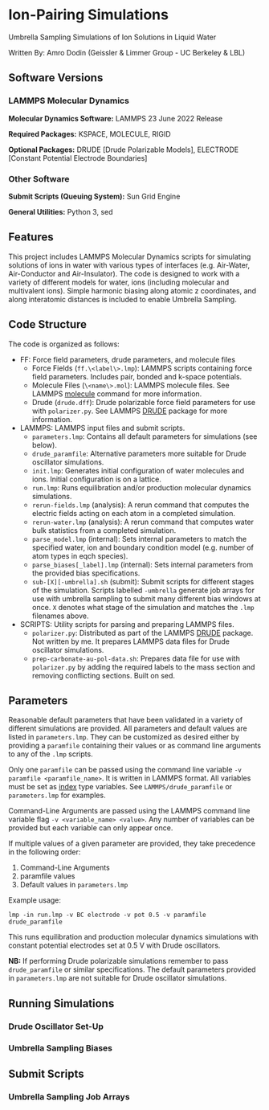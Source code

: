 # Ion-Pairing Simulations
Umbrella Sampling Simulations of Ion Solutions in Liquid Water

Written By: Amro Dodin (Geissler & Limmer Group - UC Berkeley & LBL)

## Software Versions

### LAMMPS Molecular Dynamics

**Molecular Dynamics Software:** LAMMPS 23 June 2022 Release 

**Required Packages:** KSPACE, MOLECULE, RIGID

**Optional Packages:** DRUDE [Drude Polarizable Models], ELECTRODE [Constant Potential Electrode Boundaries]

### Other Software

**Submit Scripts (Queuing System):** Sun Grid Engine

**General Utilities:** Python 3, sed


## Features

This project includes LAMMPS Molecular Dynamics scripts for simulating solutions of ions in water with various types of interfaces (e.g. Air-Water, Air-Conductor and Air-Insulator).
The code is designed to work with a variety of different models for water, ions (including molecular and multivalent ions).
Simple harmonic biasing along atomic z coordinates, and along interatomic distances is included to enable Umbrella Sampling.

## Code Structure

The code is organized as follows:

- FF: Force field parameters, drude parameters, and molecule files
    - Force Fields (```ff.\<label\>.lmp```): LAMMPS scripts containing force      field parameters. Includes pair, bonded and k-space potentials.
    - Molecule Files (```\<name\>.mol```): LAMMPS molecule files. See LAMMPS [molecule](https://docs.lammps.org/molecule.html) command for more information.
    - Drude (```drude.dff```): Drude polarizable force field parameters for use with ```polarizer.py```. See LAMMPS [DRUDE](https://docs.lammps.org/Howto_drude2.html) package for more information.
- LAMMPS: LAMMPS input files and submit scripts.
    - ```parameters.lmp```: Contains all default parameters for simulations (see below).
    - ```drude_paramfile```: Alternative parameters more suitable for Drude oscillator simulations.
    - ```init.lmp```: Generates initial configuration of water molecules and ions. Initial configuration is on a lattice.
    - ```run.lmp```: Runs equilibration and/or production molecular dynamics simulations.
    - ```rerun-fields.lmp``` (analysis): A rerun command that computes the electric fields acting on each atom in a completed simulation.
    - ```rerun-water.lmp``` (analysis): A rerun command that computes water bulk statistics from a completed simulation.
    - ```parse_model.lmp``` (internal): Sets internal parameters to match the specified water, ion and boundary condition model (e.g. number of atom types in eqch species).
    - ```parse_biases[_label].lmp``` (internal): Sets internal parameters from the provided bias specifications.
    - ```sub-[X][-umbrella].sh``` (submit): Submit scripts for different stages of the simulation. Scripts labelled ```-umbrella``` generate job arrays for use with umbrella sampling to submit many different bias windows at once. ```X``` denotes what stage of the simulation and matches the ```.lmp``` filenames above.
- SCRIPTS: Utility scripts for parsing and preparing LAMMPS files.
    - ```polarizer.py```: Distributed as part of the LAMMPS [DRUDE](https://docs.lammps.org/Howto_drude2.html) package. Not written by me. It prepares LAMMPS data files for Drude oscillator simulations.
    - ```prep-carbonate-au-pol-data.sh```: Prepares data file for use with ```polarizer.py``` by adding the required labels to the mass section and removing conflicting sections. Built on sed.

## Parameters

Reasonable default parameters that have been validated in a variety of different simulations are provided. 
All parameters and default values are listed in ```parameters.lmp```. 
They can be customized as desired either by providing a ```paramfile``` containing their values or as command line arguments to any of the ```.lmp``` scripts. 

Only one ```paramfile``` can be passed using the command line variable ```-v paramfile <paramfile_name>```. It is written in LAMMPS format. All variables must be set as [index](https://docs.lammps.org/variable.html) type variables. See ```LAMMPS/drude_paramfile``` or ```parameters.lmp``` for examples.

Command-Line Arguments are passed using the LAMMPS command line variable flag ```-v <variable_name> <value>```. 
Any number of variables can be provided but each variable can only appear once.

If multiple values of a given parameter are provided, they take precedence in the following order:

1. Command-Line Arguments
2. paramfile values
3. Default values in ```parameters.lmp```

Example usage:

    lmp -in run.lmp -v BC electrode -v pot 0.5 -v paramfile drude_paramfile

This runs equilibration and production molecular dynamics simulations with constant potential electrodes set at 0.5 V with Drude oscillators.

**NB:** If performing Drude polarizable simulations remember to pass ```drude_paramfile``` or similar specifications. The default parameters provided in ```parameters.lmp``` are not suitable for Drude oscillator simulations.

## Running Simulations

### Drude Oscillator Set-Up

### Umbrella Sampling Biases

## Submit Scripts

### Umbrella Sampling Job Arrays
